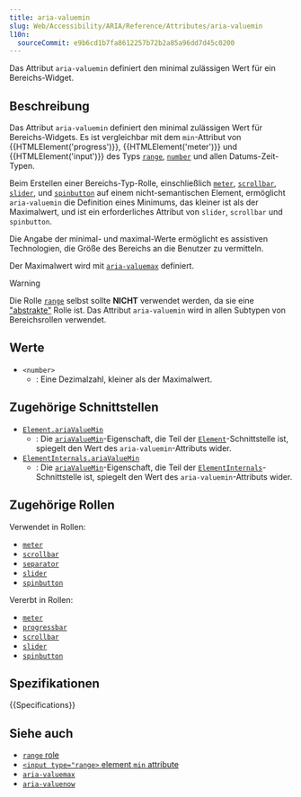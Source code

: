 ```yaml
---
title: aria-valuemin
slug: Web/Accessibility/ARIA/Reference/Attributes/aria-valuemin
l10n:
  sourceCommit: e9b6cd1b7fa8612257b72b2a85a96dd7d45c0200
---
```


Das Attribut `aria-valuemin` definiert den minimal zulässigen Wert für ein Bereichs-Widget.

## Beschreibung

Das Attribut `aria-valuemin` definiert den minimal zulässigen Wert für Bereichs-Widgets. Es ist vergleichbar mit dem `min`-Attribut von {{HTMLElement('progress')}}, {{HTMLElement('meter')}} und {{HTMLElement('input')}} des Typs [`range`](/de/docs/Web/HTML/Reference/Elements/input/range), [`number`](/de/docs/Web/HTML/Reference/Elements/input/number) und allen Datums-Zeit-Typen.

Beim Erstellen einer Bereichs-Typ-Rolle, einschließlich [`meter`](/de/docs/Web/Accessibility/ARIA/Reference/Roles/meter_role), [`scrollbar`](/de/docs/Web/Accessibility/ARIA/Reference/Roles/scrollbar_role), [`slider`](/de/docs/Web/Accessibility/ARIA/Reference/Roles/slider_role), und [`spinbutton`](/de/docs/Web/Accessibility/ARIA/Reference/Roles/spinbutton_role) auf einem nicht-semantischen Element, ermöglicht `aria-valuemin` die Definition eines Minimums, das kleiner ist als der Maximalwert, und ist ein erforderliches Attribut von `slider`, `scrollbar` und `spinbutton`.

Die Angabe der minimal- und maximal-Werte ermöglicht es assistiven Technologien, die Größe des Bereichs an die Benutzer zu vermitteln.

Der Maximalwert wird mit [`aria-valuemax`](/de/docs/Web/Accessibility/ARIA/Reference/Attributes/aria-valuemax) definiert.

> [!WARNING]
> Die Rolle [`range`](/de/docs/Web/Accessibility/ARIA/Reference/Roles/range_role) selbst sollte **NICHT** verwendet werden, da sie eine ["abstrakte"](/de/docs/Web/Accessibility/ARIA/Reference/Roles#6._abstract_roles) Rolle ist. Das Attribut `aria-valuemin` wird in allen Subtypen von Bereichsrollen verwendet.

## Werte

- `<number>`
  - : Eine Dezimalzahl, kleiner als der Maximalwert.

## Zugehörige Schnittstellen

- [`Element.ariaValueMin`](/de/docs/Web/API/Element/ariaValueMin)
  - : Die [`ariaValueMin`](/de/docs/Web/API/Element/ariaValueMin)-Eigenschaft, die Teil der [`Element`](/de/docs/Web/API/Element)-Schnittstelle ist, spiegelt den Wert des `aria-valuemin`-Attributs wider.
- [`ElementInternals.ariaValueMin`](/de/docs/Web/API/ElementInternals/ariaValueMin)
  - : Die [`ariaValueMin`](/de/docs/Web/API/ElementInternals/ariaValueMin)-Eigenschaft, die Teil der [`ElementInternals`](/de/docs/Web/API/ElementInternals)-Schnittstelle ist, spiegelt den Wert des `aria-valuemin`-Attributs wider.

## Zugehörige Rollen

Verwendet in Rollen:

- [`meter`](/de/docs/Web/Accessibility/ARIA/Reference/Roles/meter_role)
- [`scrollbar`](/de/docs/Web/Accessibility/ARIA/Reference/Roles/scrollbar_role)
- [`separator`](/de/docs/Web/Accessibility/ARIA/Reference/Roles/separator_role)
- [`slider`](/de/docs/Web/Accessibility/ARIA/Reference/Roles/slider_role)
- [`spinbutton`](/de/docs/Web/Accessibility/ARIA/Reference/Roles/spinbutton_role)

Vererbt in Rollen:

- [`meter`](/de/docs/Web/Accessibility/ARIA/Reference/Roles/meter_role)
- [`progressbar`](/de/docs/Web/Accessibility/ARIA/Reference/Roles/progressbar_role)
- [`scrollbar`](/de/docs/Web/Accessibility/ARIA/Reference/Roles/scrollbar_role)
- [`slider`](/de/docs/Web/Accessibility/ARIA/Reference/Roles/slider_role)
- [`spinbutton`](/de/docs/Web/Accessibility/ARIA/Reference/Roles/spinbutton_role)

## Spezifikationen

{{Specifications}}

## Siehe auch

- [`range` role](/de/docs/Web/Accessibility/ARIA/Reference/Roles/range_role)
- [`<input type="range>` element `min` attribute](/de/docs/Web/HTML/Reference/Elements/input/range#min)
- [`aria-valuemax`](/de/docs/Web/Accessibility/ARIA/Reference/Attributes/aria-valuemax)
- [`aria-valuenow`](/de/docs/Web/Accessibility/ARIA/Reference/Attributes/aria-valuenow)
